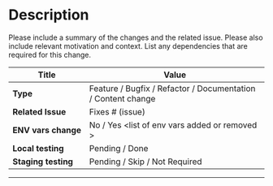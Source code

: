 # Description

Please include a summary of the changes and the related issue. Please also include relevant motivation and context. List any dependencies that are required for this change.

| Title                         | Value                                                        |
| ----------------------------- | ------------------------------------------------------------ |
| **Type**                      | Feature / Bugfix / Refactor / Documentation / Content change |
| **Related Issue**             | Fixes # (issue)                                              |
| **ENV&nbsp;vars&nbsp;change** | No / Yes &lt;list of env vars added or removed &gt;          |
| **Local&nbsp;testing**        | Pending / Done                                               |
| **Staging&nbsp;testing**      | Pending / Skip / Not Required                                |

---
